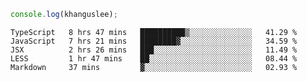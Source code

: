 ```js
console.log(khanguslee);
```

<!--START_SECTION:waka-->
```text
TypeScript   8 hrs 47 mins   ██████████▒░░░░░░░░░░░░░░   41.29 % 
JavaScript   7 hrs 21 mins   ████████▓░░░░░░░░░░░░░░░░   34.59 % 
JSX          2 hrs 26 mins   ███░░░░░░░░░░░░░░░░░░░░░░   11.49 % 
LESS         1 hr 47 mins    ██░░░░░░░░░░░░░░░░░░░░░░░   08.44 % 
Markdown     37 mins         ▓░░░░░░░░░░░░░░░░░░░░░░░░   02.93 % 
```
<!--END_SECTION:waka-->

<!--
**khanguslee/khanguslee** is a ✨ _special_ ✨ repository because its `README.md` (this file) appears on your GitHub profile.

Here are some ideas to get you started:

- 🔭 I’m currently working on ...
- 🌱 I’m currently learning ...
- 👯 I’m looking to collaborate on ...
- 🤔 I’m looking for help with ...
- 💬 Ask me about ...
- 📫 How to reach me: ...
- 😄 Pronouns: ...
- ⚡ Fun fact: ...
-->
